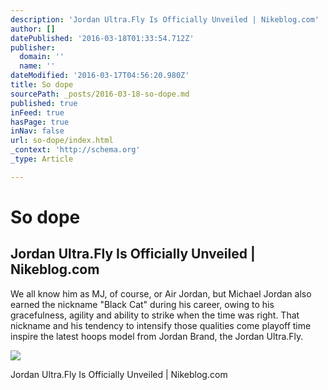 ```yaml
---
description: 'Jordan Ultra.Fly Is Officially Unveiled | Nikeblog.com'
author: []
datePublished: '2016-03-18T01:33:54.712Z'
publisher:
  domain: ''
  name: ''
dateModified: '2016-03-17T04:56:20.980Z'
title: So dope
sourcePath: _posts/2016-03-18-so-dope.md
published: true
inFeed: true
hasPage: true
inNav: false
url: so-dope/index.html
_context: 'http://schema.org'
_type: Article

---
```

# So dope

<article style=""><h1>Jordan Ultra.Fly Is Officially Unveiled | Nikeblog.com</h1><p>We all know him as MJ, of course, or Air Jordan, but Michael Jordan also earned the nickname "Black Cat" during his career, owing to his gracefulness, agility and ability to strike when the time was right. That nickname and his tendency to intensify those qualities come playoff time inspire the latest hoops model from Jordan Brand, the Jordan Ultra.Fly.</p><img src="http://cdn.nikeblog.com/wp-content/uploads/2016/03/Jordan-Ultra.Fly-Black-Mint-1.jpg" /></article>

Jordan Ultra.Fly Is Officially Unveiled | Nikeblog.com